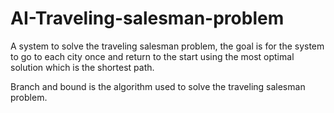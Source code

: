 # AI-Traveling-salesman-problem
A system to solve the traveling salesman problem, 
the goal is for the system to go to each city once 
and return to the start using the most optimal solution 
which is the shortest path.

Branch and bound is the algorithm used to solve the traveling 
salesman problem. 

